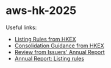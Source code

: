 # **aws-hk-2025**

Useful links:
- [Listing Rules from HKEX](http://https://www.hkex.com.hk/Listing/Rules-and-Guidance/Listing-Rules?sc_lang=en "Listing Rules from HKEX")
- [Consolidation Guidance from HKEX](http://https://www.hkex.com.hk/-/media/HKEX-Market/Listing/Rules-and-Guidance/Interpretation-and-Guidance/Guidance-Materials-for-Listed-Issuers/GM_consolidated.pdf "Consolidation Guidance from HKEX")
- [Review from Issuers' Annual Report](http://https://www.hkex.com.hk/-/media/HKEX-Market/Listing/Rules-and-Guidance/Other-Resources/Exchanges-Review-of-Issuers-Annual-Disclosure/rdiar_2024.pdf "Review from Issuers' Annual Report")
- [Annual Report: Listing rules](https://https://en-rules.hkex.com.hk/rulebook/annual-reports-1 "Annual Report: Listing rules")